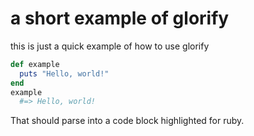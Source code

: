 # a short example of glorify

this is just a quick example of how to use glorify

```ruby
def example
  puts "Hello, world!"
end
example
  #=> Hello, world!
```

That should parse into a code block highlighted for ruby.

